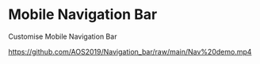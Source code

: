 # Mobile Navigation Bar
Customise Mobile Navigation Bar

https://github.com/AOS2019/Navigation_bar/raw/main/Nav%20demo.mp4


